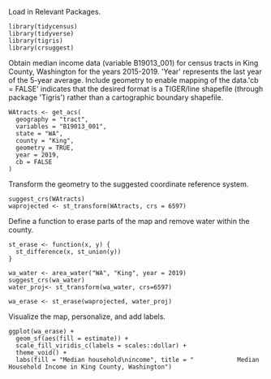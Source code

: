 
Load in Relevant Packages.

```{r}
library(tidycensus)
library(tidyverse)
library(tigris)
library(crsuggest)
```

Obtain median income data (variable B19013_001) for census tracts in King County, Washington for the years 2015-2019. 'Year' represents the last year of the 5-year average. Include geometry to enable mapping of the data.'cb = FALSE' indicates that the desired format is a TIGER/line shapefile (through package 'Tigris') rather than a cartographic boundary shapefile.

```{r}
WAtracts <- get_acs(
  geography = "tract",
  variables = "B19013_001", 
  state = "WA", 
  county = "King", 
  geometry = TRUE, 
  year = 2019,
  cb = FALSE
)
```

Transform the geometry to the suggested coordinate reference system. 

```{r}
suggest_crs(WAtracts)
waprojected <- st_transform(WAtracts, crs = 6597)
```

Define a function to erase parts of the map and remove water within the county.

```{r}
st_erase <- function(x, y) {
  st_difference(x, st_union(y))
}

wa_water <- area_water("WA", "King", year = 2019) 
suggest_crs(wa_water)
water_proj<- st_transform(wa_water, crs=6597)

wa_erase <- st_erase(waprojected, water_proj)
```

Visualize the map, personalize, and add labels.

```{r}
ggplot(wa_erase) + 
  geom_sf(aes(fill = estimate)) + 
  scale_fill_viridis_c(labels = scales::dollar) + 
  theme_void() + 
  labs(fill = "Median household\nincome", title = "            Median Household Income in King County, Washington")
```


